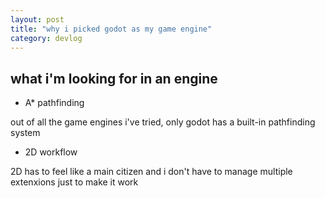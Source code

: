 ```yaml
---
layout: post
title: "why i picked godot as my game engine"
category: devlog
---
```


## what i'm looking for in an engine

- A* pathfinding

out of all the game engines i've tried, only godot has a built-in pathfinding system

- 2D workflow

2D has to feel like a main citizen and i don't have to manage multiple extenxions just to make it work
